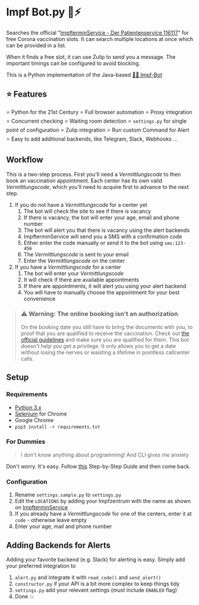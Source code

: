 # Impf Bot.py 🐍⚡

Searches the official "[ImpfterminService - Der Patientenservice 116117](https://www.impfterminservice.de/)" for free
Corona vaccination slots. It can search multiple locations at once which can be provided in a list. 

When it finds a free slot, it can use Zulip to send you a message. The important timings can be configured to avoid blocking.

This is a Python implementation of the Java-based [💉🤖 Impf-Bot](https://github.com/TobseF/impf-bot)

## ⭐ Features
 ⭐ Python for the 21st Century
 ⭐ Full browser automation
 ⭐ Proxy integration
 ⭐ Concurrent checking
 ⭐ Waiting room detection
 ⭐ `settings.py` for single point of configuration
 ⭐ Zulip integration
 ⭐ Run custom Command for Alert
 ⭐ Easy to add additional backends, like Telegram, Slack, Webhooks ...
 
## Workflow

This is a two-step process. First you'll need a *Vermittlungscode* to then book an vaccination appointment. Each center
has its own valid *Vermittlungscode*, which you'll need to acquire first to advance to the next step.

1. If you do not have a *Vermittlungscode* for a center yet
    1. The bot will check the site to see if there is vacancy
    2. If there is vacancy, the bot will enter your age, email and phone number
    3. The bot will alert you that there is vacancy using the alert backends
    4. ImpfterminService will send you a SMS with a confirmation code
    5. Either enter the code manually or send it to the bot using `sms:123-456`
    6. The *Vermittlungscode* is sent to your email
    7. Enter the *Vermittlungscode* on the center
2. If you have a *Vermittlungscode* for a center
    1. The bot will enter your *Vermittlungscode*
    2. It will check if there are available appointments
    3. If there are appointments, it will alert you using your alert backend
    4. You will have to manually choose the appointment for your best convenience

> ### ⚠ Warning: The online booking isn't an authorization
> On the booking date you still have to bring the documents with you, to proof that you are qualified to receive the vaccination.
> Check out [the official guidelines](https://sozialministerium.baden-wuerttemberg.de/de/gesundheit-pflege/gesundheitsschutz/infektionsschutz-hygiene/informationen-zu-coronavirus/impfberechtigt-bw/)
> and make sure you are qualified for them. This bot doesn't help you get a privilege. It only allows you to get a date without losing the nerves or waisting a lifetime in pointless callcenter calls.

## Setup

### Requirements

* [Python 3.x](https://www.python.org/downloads/)
* [Selenium](https://www.selenium.dev) for Chrome
* Google Chrome
* `pip3 install -r requirements.txt`

### For Dummies

> I don't know anything about programming! And CLI gives me anxiety

Don't worry. It's easy. Follow [this](/INSTALL.md) Step-by-Step Guide and then come back.

### Configuration

1. Rename `settings.sample.py` to `settings.py`
2. Edit the `LOCATIONS` by adding your Impfzentrum with the name as shown on [ImpfterminService](https://impfterminservice.de/)
3. If you already have a *Vermittlungscode* for one of the centers, enter it at `code` - otherwise leave empty
4. Enter your age, mail and phone number

## Adding Backends for Alerts

Adding your favorite backend (e.g. Slack) for alerting is easy. Simply add your preferred integration to

1. `alert.py` and integrate it with `read_code()` and `send_alert()`
2. `constructor.py` if your API is a bit more complex to keep things tidy
3. `settings.py` add your relevant settings (must include `ENABLED` flag)
4. Done 💥